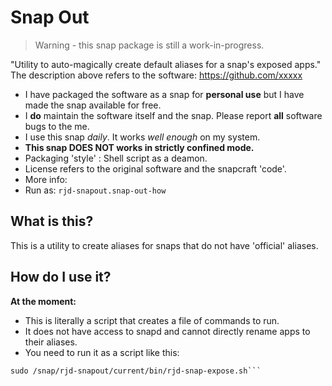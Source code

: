 # Snap Out

> Warning - this snap package is still a work-in-progress.

"Utility to auto-magically create default aliases for a snap's exposed apps."
The description above refers to the software: https://github.com/xxxxx
* I have packaged the software as a snap for **personal use** but I have made the snap available for free.
* I __do__  maintain the software itself and the snap. Please report __all__ software bugs to the me.
* I use this snap _daily_. It works _well enough_ on my system.
* __This snap DOES NOT works in strictly confined mode.__
* Packaging 'style' : Shell script as a deamon.
* License refers to the original software and the snapcraft 'code'.
* More info:
* Run as:
```rjd-snapout.snap-out-how```

## What is this?

This is a utility to create aliases for snaps that do not have 'official' aliases.

## How do I use it?

**At the moment:**
- This is literally a script that creates a file of commands to run.
- It does not have access to snapd and cannot directly rename apps to their aliases.
- You need to run it as a script like this:
```rjd-snapout.snap-out-how <snapname>
sudo /snap/rjd-snapout/current/bin/rjd-snap-expose.sh```
